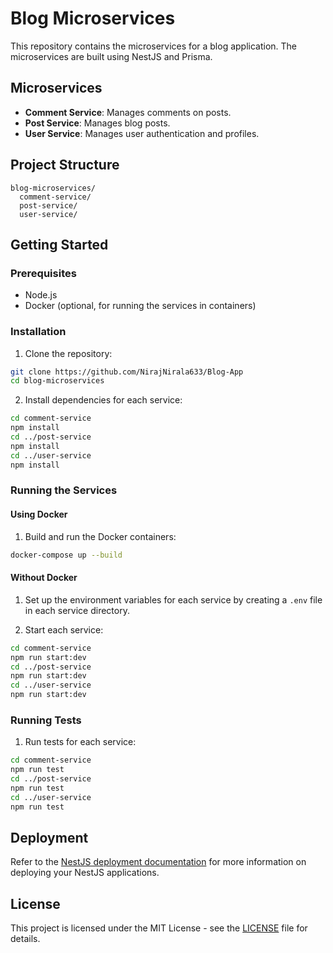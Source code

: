 # Blog Microservices

This repository contains the microservices for a blog application. The microservices are built using NestJS and Prisma.

## Microservices

- **Comment Service**: Manages comments on posts.
- **Post Service**: Manages blog posts.
- **User Service**: Manages user authentication and profiles.

## Project Structure

```
blog-microservices/
  comment-service/
  post-service/
  user-service/
```

## Getting Started

### Prerequisites

- Node.js
- Docker (optional, for running the services in containers)

### Installation

1. Clone the repository:

```bash
git clone https://github.com/NirajNirala633/Blog-App
cd blog-microservices
```

2. Install dependencies for each service:

```bash
cd comment-service
npm install
cd ../post-service
npm install
cd ../user-service
npm install
```

### Running the Services

#### Using Docker

1. Build and run the Docker containers:

```bash
docker-compose up --build
```

#### Without Docker

1. Set up the environment variables for each service by creating a `.env` file in each service directory.

2. Start each service:

```bash
cd comment-service
npm run start:dev
cd ../post-service
npm run start:dev
cd ../user-service
npm run start:dev
```

### Running Tests

1. Run tests for each service:

```bash
cd comment-service
npm run test
cd ../post-service
npm run test
cd ../user-service
npm run test
```

## Deployment

Refer to the [NestJS deployment documentation](https://docs.nestjs.com/deployment) for more information on deploying your NestJS applications.

## License

This project is licensed under the MIT License - see the [LICENSE](LICENSE) file for details.
